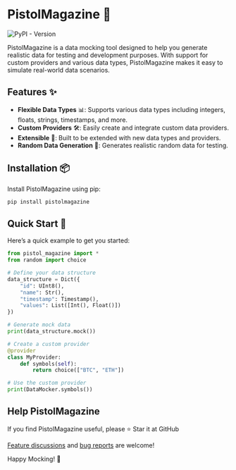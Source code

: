 # PistolMagazine 🎯
![PyPI - Version](https://img.shields.io/pypi/v/PistolMagazine)


PistolMagazine is a data mocking tool designed to help you generate realistic data for testing and development purposes. With support for custom providers and various data types, PistolMagazine makes it easy to simulate real-world data scenarios.

## Features ✨

- **Flexible Data Types** 📊: Supports various data types including integers, floats, strings, timestamps, and more.
- **Custom Providers** 🛠️: Easily create and integrate custom data providers.
- **Extensible** 🚀: Built to be extended with new data types and providers.
- **Random Data Generation** 🎲: Generates realistic random data for testing.

## Installation 📦

Install PistolMagazine using pip:

```bash
pip install pistolmagazine
```

## Quick Start 🚀

Here’s a quick example to get you started:

```python
from pistol_magazine import *
from random import choice

# Define your data structure
data_structure = Dict({
    "id": UInt8(),
    "name": Str(),
    "timestamp": Timestamp(),
    "values": List([Int(), Float()])
})

# Generate mock data
print(data_structure.mock())

# Create a custom provider
@provider
class MyProvider:
    def symbols(self):
        return choice(["BTC", "ETH"])

# Use the custom provider
print(DataMocker.symbols())

```

## Help PistolMagazine

If you find PistolMagazine useful, please ⭐️ Star it at GitHub

[Feature discussions](https://github.com/miyuki-shirogane/PistolMagazine/discussions) and [bug reports](https://github.com/miyuki-shirogane/PistolMagazine/issues) are welcome!

Happy Mocking! 🎉